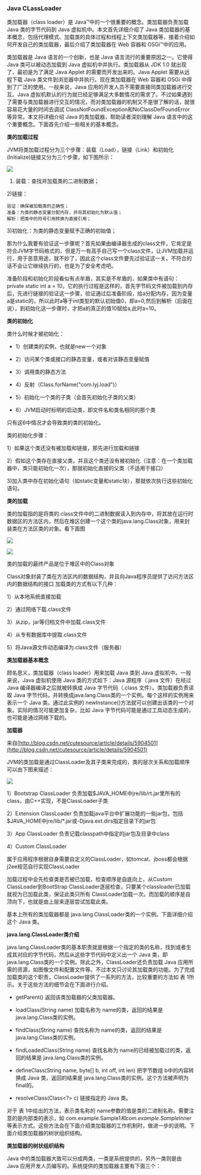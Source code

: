 ### Java CLassLoader

类加载器（class loader）是 Java™中的一个很重要的概念。类加载器负责加载 Java 类的字节代码到 Java 虚拟机中。本文首先详细介绍了 Java 类加载器的基本概念，包括代理模式、加载类的具体过程和线程上下文类加载器等，接着介绍如何开发自己的类加载器，最后介绍了类加载器在 Web 容器和 OSGi™中的应用。

类加载器是 Java 语言的一个创新，也是 Java 语言流行的重要原因之一。它使得 Java 类可以被动态加载到 Java 虚拟机中并执行。类加载器从 JDK 1.0 就出现了，最初是为了满足 Java Applet 的需要而开发出来的。Java Applet 需要从远程下载 Java 类文件到浏览器中并执行。现在类加载器在 Web 容器和 OSGi 中得到了广泛的使用。一般来说，Java 应用的开发人员不需要直接同类加载器进行交互。Java 虚拟机默认的行为就已经足够满足大多数情况的需求了。不过如果遇到了需要与类加载器进行交互的情况，而对类加载器的机制又不是很了解的话，就很容易花大量的时间去调试 ClassNotFoundException和NoClassDefFoundError等异常。本文将详细介绍 Java 的类加载器，帮助读者深刻理解 Java 语言中的这个重要概念。下面首先介绍一些相关的基本概念。

**类的加载过程**

JVM将类加载过程分为三个步骤：装载（Load），链接（Link）和初始化(Initialize)链接又分为三个步骤，如下图所示：

![](https://github.com/silence940109/Java/blob/master/image/load.gif)

1) 装载：查找并加载类的二进制数据；

2)链接：

	验证：确保被加载类的正确性；
	准备：为类的静态变量分配内存，并将其初始化为默认值；
	解析：把类中的符号引用转换为直接引用；

3)初始化：为类的静态变量赋予正确的初始值；

那为什么我要有验证这一步骤呢？首先如果由编译器生成的class文件，它肯定是符合JVM字节码格式的，但是万一有高手自己写一个class文件，让JVM加载并运行，用于恶意用途，就不妙了，因此这个class文件要先过验证这一关，不符合的话不会让它继续执行的，也是为了安全考虑吧。

准备阶段和初始化阶段看似有点牟盾，其实是不牟盾的，如果类中有语句：private static int a = 10，它的执行过程是这样的，首先字节码文件被加载到内存后，先进行链接的验证这一步骤，验证通过后准备阶段，给a分配内存，因为变量a是static的，所以此时a等于int类型的默认初始值0，即a=0,然后到解析（后面在说），到初始化这一步骤时，才把a的真正的值10赋给a,此时a=10。

**类的初始化**

类什么时候才被初始化：

* 1）创建类的实例，也就是new一个对象

* 2）访问某个类或接口的静态变量，或者对该静态变量赋值

* 3）调用类的静态方法

* 4）反射（Class.forName("com.lyj.load")）

* 5）初始化一个类的子类（会首先初始化子类的父类）

* 6）JVM启动时标明的启动类，即文件名和类名相同的那个类

只有这6中情况才会导致类的类的初始化。

类的初始化步骤：

1）如果这个类还没有被加载和链接，那先进行加载和链接

2）假如这个类存在直接父类，并且这个类还没有被初始化（注意：在一个类加载器中，类只能初始化一次），那就初始化直接的父类（不适用于接口）

3)加入类中存在初始化语句（如static变量和static块），那就依次执行这些初始化语句。

**类的加载**

类的加载指的是将类的.class文件中的二进制数据读入到内存中，将其放在运行时数据区的方法区内，然后在堆区创建一个这个类的java.lang.Class对象，用来封装类在方法区类的对象。看下面图

![](https://github.com/silence940109/Java/blob/master/image/classLoader.gif)

![](https://github.com/silence940109/Java/blob/master/image/classLoader1.gif)

类的加载的最终产品是位于堆区中的Class对象

Class对象封装了类在方法区内的数据结构，并且向Java程序员提供了访问方法区内的数据结构的接口
加载类的方式有以下几种：

1）从本地系统直接加载

2）通过网络下载.class文件

3）从zip，jar等归档文件中加载.class文件

4）从专有数据库中提取.class文件

5）将Java源文件动态编译为.class文件（服务器）

**类加载器基本概念**

顾名思义，类加载器（class loader）用来加载 Java 类到 Java 虚拟机中。一般来说，Java 虚拟机使用 Java 类的方式如下：Java 源程序（.java 文件）在经过 Java 编译器编译之后就被转换成 Java 字节代码（.class 文件）。类加载器负责读取 Java 字节代码，并转换成java.lang.Class类的一个实例。每个这样的实例用来表示一个 Java 类。通过此实例的 newInstance()方法就可以创建出该类的一个对象。实际的情况可能更加复杂，比如 Java 字节代码可能是通过工具动态生成的，也可能是通过网络下载的。

**加载器**

来自[http://blog.csdn.net/cutesource/article/details/5904501](http://blog.csdn.net/cutesource/article/details/5904501)

JVM的类加载是通过ClassLoader及其子类来完成的，类的层次关系和加载顺序可以由下图来描述：

![](https://github.com/silence940109/Java/blob/master/image/loader.gif)

1）Bootstrap ClassLoader
负责加载$JAVA_HOME中jre/lib/rt.jar里所有的class，由C++实现，不是ClassLoader子类

2）Extension ClassLoader
负责加载java平台中扩展功能的一些jar包，包括$JAVA_HOME中jre/lib/*.jar或-Djava.ext.dirs指定目录下的jar包

3）App ClassLoader
负责记载classpath中指定的jar包及目录中class

4）Custom ClassLoader

属于应用程序根据自身需要自定义的ClassLoader，如tomcat、jboss都会根据j2ee规范自行实现ClassLoader

加载过程中会先检查类是否被已加载，检查顺序是自底向上，从Custom ClassLoader到BootStrap 
ClassLoader逐层检查，只要某个classloader已加载就视为已加载此类，保证此类只所有
ClassLoader加载一次。而加载的顺序是自顶向下，也就是由上层来逐层尝试加载此类。

基本上所有的类加载器都是 java.lang.ClassLoader类的一个实例。下面详细介绍这个 Java 类。

**java.lang.ClassLoader类介绍**

java.lang.ClassLoader类的基本职责就是根据一个指定的类的名称，找到或者生成其对应的字节代码，然后从这些字节代码中定义出一个 Java 类，即 java.lang.Class类的一个实例。除此之外，ClassLoader还负责加载 Java 应用所需的资源，如图像文件和配置文件等。不过本文只讨论其加载类的功能。为了完成加载类的这个职责，ClassLoader提供了一系列的方法，比较重要的方法如 表 1所示。关于这些方法的细节会在下面进行介绍。


* getParent()									返回该类加载器的父类加载器。

* loadClass(String name)	加载名称为 name的类，返回的结果是 java.lang.Class类的实例。

* findClass(String name)	查找名称为 name的类，返回的结果是 java.lang.Class类的实例。

* findLoadedClass(String name)	查找名称为 name的已经被加载过的类，返回的结果是 java.lang.Class类的实例。

* defineClass(String name, byte[] b, int off, int len)	把字节数组 b中的内容转换成 Java 类，返回的结果是 java.lang.Class类的实例。这个方法被声明为 final的。

* resolveClass(Class<?> c)	链接指定的 Java 类。

对于 表 1中给出的方法，表示类名称的 name参数的值是类的二进制名称。需要注意的是内部类的表示，如 com.example.Sample$1和com.example.Sample$Inner等表示方式。这些方法会在下面介绍类加载器的工作机制时，做进一步的说明。下面介绍类加载器的树状组织结构。

**类加载器的树状组织结构**

Java 中的类加载器大致可以分成两类，一类是系统提供的，另外一类则是由 Java 应用开发人员编写的。系统提供的类加载器主要有下面三个：

